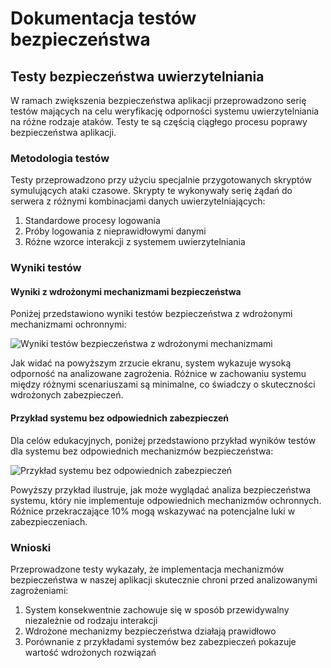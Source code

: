 # Dokumentacja testów bezpieczeństwa

## Testy bezpieczeństwa uwierzytelniania

W ramach zwiększenia bezpieczeństwa aplikacji przeprowadzono serię testów mających na celu weryfikację odporności systemu uwierzytelniania na różne rodzaje ataków. Testy te są częścią ciągłego procesu poprawy bezpieczeństwa aplikacji.

### Metodologia testów

Testy przeprowadzono przy użyciu specjalnie przygotowanych skryptów symulujących ataki czasowe. Skrypty te wykonywały serię żądań do serwera z różnymi kombinacjami danych uwierzytelniających:

1. Standardowe procesy logowania
2. Próby logowania z nieprawidłowymi danymi
3. Różne wzorce interakcji z systemem uwierzytelniania

### Wyniki testów

#### Wyniki z wdrożonymi mechanizmami bezpieczeństwa

Poniżej przedstawiono wyniki testów bezpieczeństwa z wdrożonymi mechanizmami ochronnymi:

![Wyniki testów bezpieczeństwa z wdrożonymi mechanizmami](https://gyazo.com/368b553064b63eb68ad2ea7109535f91)

Jak widać na powyższym zrzucie ekranu, system wykazuje wysoką odporność na analizowane zagrożenia. Różnice w zachowaniu systemu między różnymi scenariuszami są minimalne, co świadczy o skuteczności wdrożonych zabezpieczeń.

#### Przykład systemu bez odpowiednich zabezpieczeń

Dla celów edukacyjnych, poniżej przedstawiono przykład wyników testów dla systemu bez odpowiednich mechanizmów bezpieczeństwa:

![Przykład systemu bez odpowiednich zabezpieczeń](https://gyazo.com/550b5091fccf608953cbef0b24c92fb7)

Powyższy przykład ilustruje, jak może wyglądać analiza bezpieczeństwa systemu, który nie implementuje odpowiednich mechanizmów ochronnych. Różnice przekraczające 10% mogą wskazywać na potencjalne luki w zabezpieczeniach.

### Wnioski

Przeprowadzone testy wykazały, że implementacja mechanizmów bezpieczeństwa w naszej aplikacji skutecznie chroni przed analizowanymi zagrożeniami:

1. System konsekwentnie zachowuje się w sposób przewidywalny niezależnie od rodzaju interakcji
2. Wdrożone mechanizmy bezpieczeństwa działają prawidłowo
3. Porównanie z przykładami systemów bez zabezpieczeń pokazuje wartość wdrożonych rozwiązań
